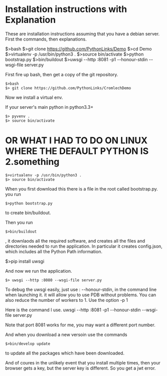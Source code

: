 Installation instructions with Explanation
========================

These are installation instructions assuming that you have a debian server.
First the commands, then explanations.

$>bash
$>git clone https://github.com/PythonLinks/Demo
$>cd Demo
$>virtualenv -p /usr/bin/python3 .
$>source bin/activate
$>python bootstrap.py
$>bin/buildout
$>uwsgi --http :8081 -p1 --honour-stdin --wsgi-file server.py

First fire up bash, then get a copy of the git repository.

```
$>bash
$> git clone https://github.com/PythonLinks/CromlechDemo
```

Now we install a virtual env.

If your server's main python in python3.3+

```
$> pyvenv .
$> source bin/activate
```

#  OR WHAT I HAD TO DO ON LINUX WHERE THE DEFAULT PYTHON IS 2.something
```
$>virtualenv -p /usr/bin/python3 .
$> source bin/activate
```

When you first download this there is a file in the root called bootstrap.py.
you run
```
$>python bootstrap.py 
```
to create bin/buildout.

Then you run
```
$>bin/buildout
```

, it downlaods all the required software, and creates
all the files and directories needed to run the application.
In particular it creates config.json, which includes all the Python Path
information.

$>pip install uwsgi

And now we run the application.
```
$> uwsgi --http :8080 --wsgi-file server.py
```
To debug the uwsgi easily, just use : --honour-stdin, in the
command line when launching it.
it will allow you to use PDB without problems.
You can also reduce the number of workers to 1.
Use the option -p 1

Here is the command I use. 
 uwsgi --http :8081  -p1  --honour-stdin --wsgi-file server.py

Note that port 8081 works for me, you may want a different port number.

And when you download a new versoin use the commands
```
$>bin/develop update
```
to update all the packages which have been downloaded.

And of coures in the unlikely event that  you install multiple times,
then your browser gets a key, but the server key is different.
So you get a jwt error. 